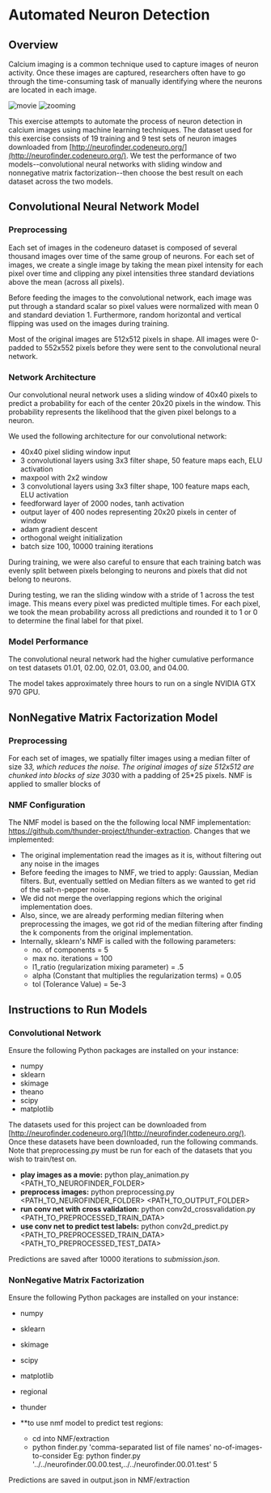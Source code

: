 # Automated Neuron Detection

## Overview
Calcium imaging is a common technique used to capture images of neuron activity. 
Once these images are captured, researchers often have to go through the time-consuming
task of manually identifying where the neurons are located in each image.

![movie](https://github.com/eds-uga/eatingnails-project4/blob/master/Extra/movie.gif)
![zooming](https://github.com/eds-uga/eatingnails-project4/blob/master/Extra/zooming.gif)

This exercise attempts to automate the process of neuron detection in calcium images
using machine learning techniques. The dataset used for this exercise consists of 19 training
and 9 test sets of neuron images downloaded from [http://neurofinder.codeneuro.org/](http://neurofinder.codeneuro.org/).
We test the performance of two models--convolutional neural networks with sliding window and
nonnegative matrix factorization--then choose the best result on each dataset across the two models.

## Convolutional Neural Network Model

### Preprocessing
Each set of images in the codeneuro dataset is composed of several thousand images
over time of the same group of neurons. For each set of images, we create a single image by 
taking the mean pixel intensity for each pixel over time and clipping any pixel intensities three
standard deviations above the mean (across all pixels).

Before feeding the images to the convolutional network, each image was put through a standard
scalar so pixel values were normalized with mean 0 and standard deviation 1. Furthermore, random
horizontal and vertical flipping was used on the images during training.

Most of the original images are 512x512 pixels in shape. All images were 0-padded to 552x552 pixels
before they were sent to the convolutional neural network.

### Network Architecture
Our convolutional neural network uses a sliding window of 40x40 pixels to predict a probability
for each of the center 20x20 pixels in the window. This probability represents the likelihood
that the given pixel belongs to a neuron.

We used the following architecture for our convolutional network: 
- 40x40 pixel sliding window input
- 3 convolutional layers using 3x3 filter shape, 50 feature maps each, ELU activation
- maxpool with 2x2 window
- 3 convolutional layers using 3x3 filter shape, 100 feature maps each, ELU activation
- feedforward layer of 2000 nodes, tanh activation
- output layer of 400 nodes representing 20x20 pixels in center of window
- adam gradient descent
- orthogonal weight initialization
- batch size 100, 10000 training iterations

During training, we were also careful to ensure that each training batch was
evenly split between pixels belonging to neurons and pixels that did not belong to
neurons.

During testing, we ran the sliding window with a stride of 1 across the test image. This means
every pixel was predicted multiple times. For each pixel, we took the mean probability across
all predictions and rounded it to 1 or 0 to determine the final label for that pixel.

### Model Performance
The convolutional neural network had the higher cumulative performance on test datasets
01.01, 02.00, 02.01, 03.00, and 04.00.

The model takes approximately three hours to run on a single NVIDIA GTX 970 GPU.

## NonNegative Matrix Factorization Model

### Preprocessing
For each set of images, we spatially filter images using a median filter of size 3*3, which
reduces the noise. The original images of size 512x512 are chunked into blocks of 
size 30*30 with a padding of 25*25 pixels. NMF is applied to smaller blocks of

### NMF Configuration
The NMF model is based on the the following local NMF implementation: https://github.com/thunder-project/thunder-extraction.
Changes that we implemented:
- The original implementation read the images as it is, without filtering out any noise in the images
- Before feeding the images to NMF, we tried to apply: Gaussian, Median filters. But, eventually settled on Median filters as we wanted to get rid of the salt-n-pepper noise.
- We did not merge the overlapping regions which the original implementation does.
- Also, since, we are already performing median filtering when preprocessing the images, we got rid of the median filtering after finding the k components from the original implementation.
- Internally, sklearn's NMF is called with the following parameters:
  - no. of components = 5
  - max no. iterations = 100
  - l1_ratio (regularization mixing parameter) = .5 
  - alpha (Constant that multiplies the regularization terms) = 0.05
  - tol (Tolerance Value) = 5e-3


## Instructions to Run Models

### Convolutional Network
Ensure the following Python packages are installed on your instance:
- numpy
- sklearn
- skimage
- theano
- scipy
- matplotlib

The datasets used for this project can be downloaded from [http://neurofinder.codeneuro.org/](http://neurofinder.codeneuro.org/).
Once these datasets have been downloaded, run the following commands. Note that preprocessing.py must be run for each of the
datasets that you wish to train/test on.

- **play images as a movie:** python play_animation.py \<PATH_TO_NEUROFINDER_FOLDER\>
- **preprocess images:** python preprocessing.py \<PATH_TO_NEUROFINDER_FOLDER\> \<PATH_TO_OUTPUT_FOLDER\>
- **run conv net with cross validation:** python conv2d_crossvalidation.py \<PATH_TO_PREPROCESSED_TRAIN_DATA\>
- **use conv net to predict test labels:** python conv2d_predict.py \<PATH_TO_PREPROCESSED_TRAIN_DATA\> \<PATH_TO_PREPROCESSED_TEST_DATA\>

Predictions are saved after 10000 iterations to *submission.json*.


### NonNegative Matrix Factorization
Ensure the following Python packages are installed on your instance:
- numpy
- sklearn
- skimage
- scipy
- matplotlib
- regional
- thunder

- **to use nmf model to predict test regions:
  - cd into NMF/extraction
  - python finder.py 'comma-separated list of file names' no-of-images-to-consider
  Eg: python finder.py '../../neurofinder.00.00.test,../../neurofinder.00.01.test' 5

Predictions are saved in output.json in NMF/extraction

